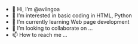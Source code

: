 - 👋 Hi, I’m @aviingoa
- 👀 I’m interested in basic coding in HTML, Python
- 🌱 I’m currently learning Web page development
- 💞️ I’m looking to collaborate on ...
- 📫 How to reach me ...

<!---
aviingoa/aviingoa is a ✨ special ✨ repository because its `README.md` (this file) appears on your GitHub profile.
You can click the Preview link to take a look at your changes.
--->
